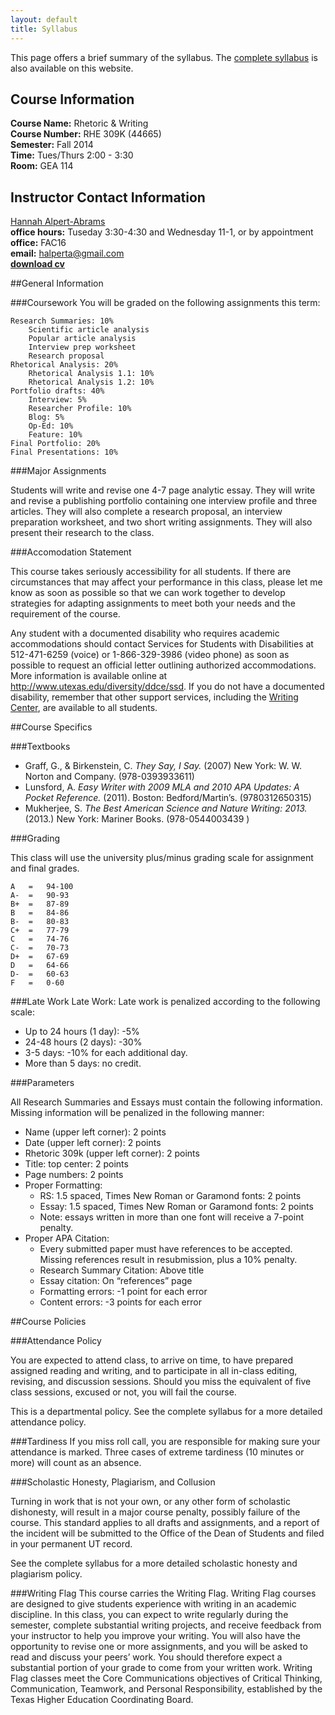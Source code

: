 ```yaml
---
layout: default
title: Syllabus
---
```


This page offers a brief summary of the syllabus. The [complete syllabus](documents/309k-syllabus.pdf) is also available on this website.

## Course Information

**Course Name:** Rhetoric & Writing  
**Course Number:** RHE 309K (44665)  
**Semester:** Fall 2014  
**Time:** Tues/Thurs 2:00 - 3:30  
**Room:** GEA 114   


## Instructor Contact Information
[Hannah Alpert-Abrams](http://www.halperta.com)  
**office hours:** Tuseday 3:30-4:30 and Wednesday 11-1, or by appointment  
**office:** FAC16  
**email:** halperta@gmail.com  
**[download cv](documents/alpertAbramsCV.pdf)** 

##General Information

###Coursework
You will be graded on the following assignments this term:
  
	Research Summaries: 10%  
		Scientific article analysis
		Popular article analysis
		Interview prep worksheet
		Research proposal
	Rhetorical Analysis: 20%
		Rhetorical Analysis 1.1: 10%  
		Rhetorical Analysis 1.2: 10%   
	Portfolio drafts: 40%
		Interview: 5%
		Researcher Profile: 10%
		Blog: 5%
		Op-Ed: 10%
		Feature: 10%  
	Final Portfolio: 20%  
	Final Presentations: 10%  
 	
###Major Assignments

Students will write and revise one 4-7 page analytic essay. They will write and revise a publishing portfolio containing one interview profile and three articles. They will also complete a research proposal, an interview preparation worksheet, and two short writing assignments. They will also present their research to the class.

###Accomodation Statement

This course takes seriously accessibility for all students. If there are circumstances that may affect your performance in this class, please let me know as soon as possible so that we can work together to develop strategies for adapting assignments to meet both your needs and the requirement of the course. 

Any student with a documented disability who requires academic accommodations should contact Services for Students with Disabilities at 512-471-6259 (voice) or 1-866-329-3986 (video phone) as soon as possible to request an official letter outlining authorized accommodations. More information is available online at http://www.utexas.edu/diversity/ddce/ssd. If you do not have a documented disability, remember that other support services, including the [Writing Center](uwc.utexas.edu), are available to all students.

##Course Specifics

###Textbooks

* Graff, G., & Birkenstein, C. *They Say, I Say.* (2007) New York: W. W. Norton and Company.  (978-0393933611)
* Lunsford, A. *Easy Writer with 2009 MLA and 2010 APA Updates: A Pocket Reference.* (2011). Boston: Bedford/Martin’s. (9780312650315) 
* Mukherjee, S. *The Best American Science and Nature Writing: 2013.* (2013.) New York: Mariner Books.  (978-0544003439 )

###Grading

This class will use the university plus/minus grading scale for assignment and final grades. 

	A	=	94-100  
	A-	=	90-93  
	B+	=	87-89  
	B	=	84-86  
	B-	=	80-83  
	C+	=	77-79  
	C	=	74-76  
	C-	=	70-73  
	D+	=	67-69  
	D	=	64-66  
	D-	=	60-63  
	F	=	0-60  


###Late Work
Late Work:  Late work is penalized according to the following scale:
* Up to 24 hours (1 day): -5%
* 24-48 hours (2 days): -30%
* 3-5 days: -10% for each additional day.
* More than 5 days: no credit.

###Parameters

All Research Summaries and Essays must contain the following information. Missing information will be penalized in the following manner:
* Name (upper left corner): 2 points
* Date (upper left corner): 2 points
* Rhetoric 309k (upper left corner): 2 points
* Title: top center: 2 points
* Page numbers: 2 points
* Proper Formatting:
	* RS: 1.5 spaced, Times New Roman or Garamond fonts: 2 points
	* Essay: 1.5 spaced, Times New Roman or Garamond fonts: 2 points
	* Note: essays written in more than one font will receive a 7-point penalty.
* Proper APA Citation: 
	* Every submitted paper must have references to be accepted. Missing references result in resubmission, plus a 10% penalty.
	* Research Summary Citation: Above title 
	* Essay citation: On “references” page 
	* Formatting errors: -1 point for each error
	* Content errors: -3 points for each error

##Course Policies

###Attendance Policy

You are expected to attend class, to arrive on time, to have prepared assigned reading and writing, and to participate in all in-class editing, revising, and discussion sessions. Should you miss the equivalent of five class sessions, excused or not, you will fail the course. 

This is a departmental policy. See the complete syllabus for a more detailed attendance policy.

###Tardiness
If you miss roll call, you are responsible for making sure your attendance is marked. Three cases of extreme tardiness (10 minutes or more) will count as an absence.

###Scholastic Honesty, Plagiarism, and Collusion

Turning in work that is not your own, or any other form of scholastic dishonesty, will result in a major course penalty, possibly failure of the course. This standard applies to all drafts and assignments, and a report of the incident will be submitted to the Office of the Dean of Students and filed in your permanent UT record.

See the complete syllabus for a more detailed scholastic honesty and plagiarism policy.

###Writing Flag
This course carries the Writing Flag. Writing Flag courses are designed to give students experience with writing in an academic discipline. In this class, you can expect to write regularly during the semester, complete substantial writing projects, and receive feedback from your instructor to help you improve your writing. You will also have the opportunity to revise one or more assignments, and you will be asked to read and discuss your peers’ work. You should therefore expect a substantial portion of your grade to come from your written work. Writing Flag classes meet the Core Communications objectives of Critical Thinking, Communication, Teamwork, and Personal Responsibility, established by the Texas Higher Education Coordinating Board.































